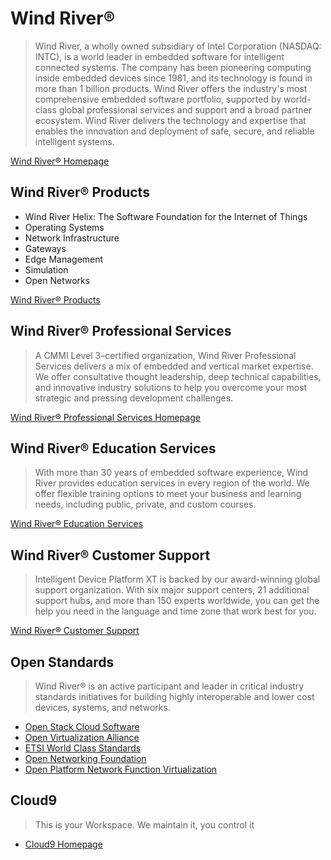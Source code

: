 Wind River®
==

> Wind River, a wholly owned subsidiary of Intel Corporation (NASDAQ: INTC), is a world leader in embedded software for intelligent connected systems. The company has been pioneering computing inside embedded devices since 1981, and its technology is found in more than 1 billion products. Wind River offers the industry's most comprehensive embedded software portfolio, supported by world-class global professional services and support and a broad partner ecosystem. Wind River delivers the technology and expertise that enables the innovation and deployment of safe, secure, and reliable intelligent systems. 

[Wind River® Homepage](http://www.windriver.com/)

## Wind River® Products

- Wind River Helix: The Software Foundation for 
the Internet of Things
- Operating Systems
- Network Infrastructure
- Gateways
- Edge Management
- Simulation
- Open Networks

[Wind River® Products](http://www.windriver.com/products/)

## Wind River® Professional Services

> A CMMI Level 3–certified organization, Wind River Professional Services delivers a mix of embedded and vertical market expertise. We offer consultative thought leadership, deep technical capabilities, and innovative industry solutions to help you overcome your most strategic and pressing development challenges.

[Wind River® Professional Services Homepage](http://www.windriver.com/services/)

## Wind River® Education Services

> With more than 30 years of embedded software experience, Wind River provides education services in every region of the world. We offer flexible training options to meet your business and learning needs, including public, private, and custom courses.

[Wind River® Education Services](http://www.windriver.com/education/)

## Wind River® Customer Support
 
> Intelligent Device Platform XT is backed by our award-winning global support organization. With six major support centers, 21 additional support hubs, and more than 150 experts worldwide, you can get the help you need in the language and time zone that work best for you. 

[Wind River® Customer Support](http://www.windriver.com/support/)

## Open Standards

> Wind River® is an active participant and leader in critical industry standards initiatives for building highly interoperable and lower cost devices, systems, and networks.

- [Open Stack Cloud Software](http://www.openstack.org/)
- [Open Virtualization Alliance](https://openvirtualizationalliance.org/)
- [ETSI World Class Standards](http://www.etsi.org/)
- [Open Networking Foundation](https://www.opennetworking.org/)
- [Open Platform Network Function Virtualization](https://www.opnfv.org/)

## Cloud9

> This is your Workspace. We maintain it, you control it

- [Cloud9 Homepage](https://c9.io/)